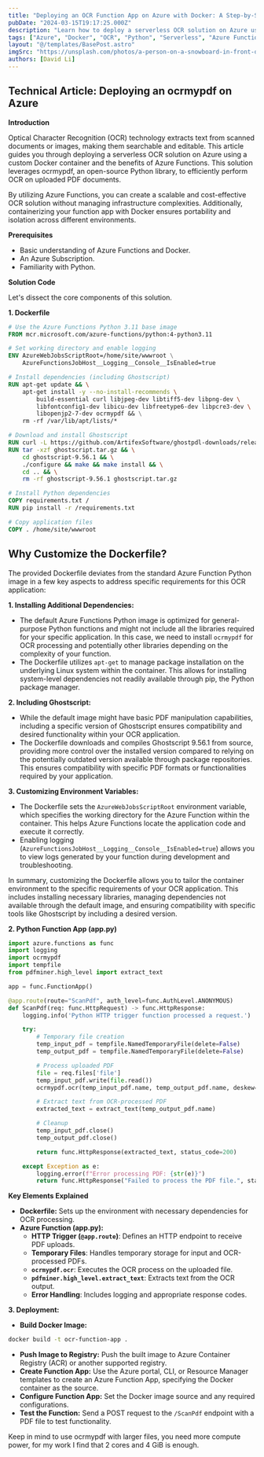 ```yaml
---
title: "Deploying an OCR Function App on Azure with Docker: A Step-by-Step Guide"
pubDate: "2024-03-15T19:17:25.000Z"
description: "Learn how to deploy a serverless OCR solution on Azure using a custom Docker container and Azure Functions, leveraging ocrmypdf for efficient text extraction."
tags: ["Azure", "Docker", "OCR", "Python", "Serverless", "Azure Functions", "Cloud Computing", "Web Development", "Containerization", "OCRmypdf"]
layout: "@/templates/BasePost.astro"
imgSrc: "https://unsplash.com/photos/a-person-on-a-snowboard-in-front-of-a-colorful-wall-d391zwqXkRI"
authors: [David Li]
---
```


## Technical Article: Deploying an ocrmypdf on Azure

**Introduction**

Optical Character Recognition (OCR) technology extracts text from scanned documents or images, making them searchable and editable. This article guides you through deploying a serverless OCR solution on Azure using a custom Docker container and the benefits of Azure Functions. This solution leverages ocrmypdf, an open-source Python library, to efficiently perform OCR on uploaded PDF documents.

By utilizing Azure Functions, you can create a scalable and cost-effective OCR solution without managing infrastructure complexities. Additionally, containerizing your function app with Docker ensures portability and isolation across different environments.

**Prerequisites**

* Basic understanding of Azure Functions and Docker.
* An Azure Subscription.
* Familiarity with Python.

**Solution Code**

Let's dissect the core components of this solution.

**1. Dockerfile**

```Dockerfile
# Use the Azure Functions Python 3.11 base image
FROM mcr.microsoft.com/azure-functions/python:4-python3.11 

# Set working directory and enable logging
ENV AzureWebJobsScriptRoot=/home/site/wwwroot \
    AzureFunctionsJobHost__Logging__Console__IsEnabled=true

# Install dependencies (including Ghostscript)
RUN apt-get update && \
    apt-get install -y --no-install-recommends \
        build-essential curl libjpeg-dev libtiff5-dev libpng-dev \
        libfontconfig1-dev libicu-dev libfreetype6-dev libpcre3-dev \ 
        libopenjp2-7-dev ocrmypdf && \
    rm -rf /var/lib/apt/lists/*

# Download and install Ghostscript 
RUN curl -L https://github.com/ArtifexSoftware/ghostpdl-downloads/releases/download/gs9561/ghostscript-9.56.1.tar.gz -o ghostscript.tar.gz 
RUN tar -xzf ghostscript.tar.gz && \
    cd ghostscript-9.56.1 && \
    ./configure && make && make install && \
    cd .. && \
    rm -rf ghostscript-9.56.1 ghostscript.tar.gz

# Install Python dependencies
COPY requirements.txt /
RUN pip install -r /requirements.txt

# Copy application files
COPY . /home/site/wwwroot
```

## Why Customize the Dockerfile?

The provided Dockerfile deviates from the standard Azure Function Python image in a few key aspects to address specific requirements for this OCR application:

**1. Installing Additional Dependencies:**

* The default Azure Functions Python image is optimized for general-purpose Python functions and might not include all the libraries required for your specific application. In this case, we need to install `ocrmypdf` for OCR processing and potentially other libraries depending on the complexity of your function.
* The Dockerfile utilizes `apt-get` to manage package installation on the underlying Linux system within the container. This allows for installing system-level dependencies not readily available through pip, the Python package manager.

**2. Including Ghostscript:**

* While the default image might have basic PDF manipulation capabilities, including a specific version of Ghostscript ensures compatibility and desired functionality within your OCR application.
* The Dockerfile downloads and compiles Ghostscript 9.56.1 from source, providing more control over the installed version compared to relying on the potentially outdated version available through package repositories. This ensures compatibility with specific PDF formats or functionalities required by your application.

**3. Customizing Environment Variables:**

* The Dockerfile sets the `AzureWebJobsScriptRoot` environment variable, which specifies the working directory for the Azure Function within the container. This helps Azure Functions locate the application code and execute it correctly.
* Enabling logging (`AzureFunctionsJobHost__Logging__Console__IsEnabled=true`) allows you to view logs generated by your function during development and troubleshooting.

In summary, customizing the Dockerfile allows you to tailor the container environment to the specific requirements of your OCR application. This includes installing necessary libraries, managing dependencies not available through the default image, and ensuring compatibility with specific tools like Ghostscript by including a desired version.

**2. Python Function App (app.py)**

```python
import azure.functions as func
import logging
import ocrmypdf
import tempfile
from pdfminer.high_level import extract_text

app = func.FunctionApp()

@app.route(route="ScanPdf", auth_level=func.AuthLevel.ANONYMOUS)
def ScanPdf(req: func.HttpRequest) -> func.HttpResponse:
    logging.info('Python HTTP trigger function processed a request.')

    try:
        # Temporary file creation
        temp_input_pdf = tempfile.NamedTemporaryFile(delete=False)
        temp_output_pdf = tempfile.NamedTemporaryFile(delete=False)

        # Process uploaded PDF
        file = req.files['file']
        temp_input_pdf.write(file.read())
        ocrmypdf.ocr(temp_input_pdf.name, temp_output_pdf.name, deskew=True)

        # Extract text from OCR-processed PDF
        extracted_text = extract_text(temp_output_pdf.name)

        # Cleanup
        temp_input_pdf.close()
        temp_output_pdf.close()

        return func.HttpResponse(extracted_text, status_code=200)

    except Exception as e:
        logging.error(f"Error processing PDF: {str(e)}")
        return func.HttpResponse("Failed to process the PDF file.", status_code=500)
```

**Key Elements Explained**

* **Dockerfile:** Sets up the environment with necessary dependencies for OCR processing.
* **Azure Function (app.py):**
  * **HTTP Trigger (`@app.route`)**: Defines an HTTP endpoint to receive PDF uploads.
  * **Temporary Files**: Handles temporary storage for input and OCR-processed PDFs.
  * **`ocrmypdf.ocr`**:  Executes the OCR process on the uploaded file.
  * **`pdfminer.high_level.extract_text`**: Extracts text from the OCR output.
  * **Error Handling**: Includes logging and appropriate response codes.

**3. Deployment:**

* **Build Docker Image:**

```bash
docker build -t ocr-function-app .
```

* **Push Image to Registry:** Push the built image to Azure Container Registry (ACR) or another supported registry.
* **Create Function App:** Use the Azure portal, CLI, or Resource Manager templates to create an Azure Function App, specifying the Docker container as the source.
* **Configure Function App:** Set the Docker image source and any required configurations.
* **Test the Function:** Send a POST request to the `/ScanPdf` endpoint with a PDF file to test functionality.

Keep in mind to use ocrmypdf with larger files, you need more compute power, for my work I find that 2 cores and 4 GiB is enough.
